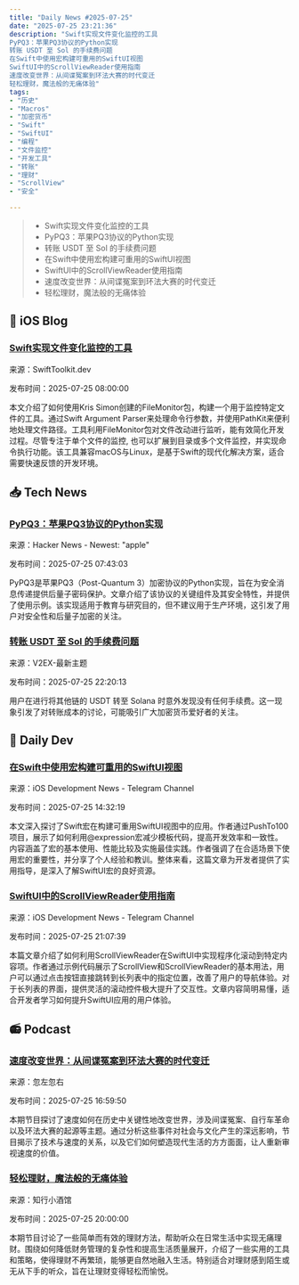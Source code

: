 ```yaml
---
title: "Daily News #2025-07-25"
date: "2025-07-25 23:21:36"
description: "Swift实现文件变化监控的工具
PyPQ3：苹果PQ3协议的Python实现
转账 USDT 至 Sol 的手续费问题
在Swift中使用宏构建可重用的SwiftUI视图
SwiftUI中的ScrollViewReader使用指南
速度改变世界：从间谍冤案到环法大赛的时代变迁
轻松理财，魔法般的无痛体验"
tags: 
- "历史"
- "Macros"
- "加密货币"
- "Swift"
- "SwiftUI"
- "编程"
- "文件监控"
- "开发工具"
- "转账"
- "理财"
- "ScrollView"
- "安全"

---
```


> - Swift实现文件变化监控的工具
> - PyPQ3：苹果PQ3协议的Python实现
> - 转账 USDT 至 Sol 的手续费问题
> - 在Swift中使用宏构建可重用的SwiftUI视图
> - SwiftUI中的ScrollViewReader使用指南
> - 速度改变世界：从间谍冤案到环法大赛的时代变迁
> - 轻松理财，魔法般的无痛体验

## 🍎 iOS Blog

### [Swift实现文件变化监控的工具](https://swifttoolkit.dev/posts/file-monitor)

来源：SwiftToolkit.dev

发布时间：2025-07-25 08:00:00

本文介绍了如何使用Kris Simon创建的FileMonitor包，构建一个用于监控特定文件的工具。通过Swift Argument Parser来处理命令行参数，并使用PathKit来便利地处理文件路径。工具利用FileMonitor包对文件改动进行监听，能有效简化开发过程。尽管专注于单个文件的监控, 也可以扩展到目录或多个文件监控，并实现命令执行功能。该工具兼容macOS与Linux，是基于Swift的现代化解决方案，适合需要快速反馈的开发环境。

## 📥 Tech News

### [PyPQ3：苹果PQ3协议的Python实现](https://github.com/Vadiml1024/pypq3)

来源：Hacker News - Newest: "apple"

发布时间：2025-07-25 07:43:03

PyPQ3是苹果PQ3（Post-Quantum 3）加密协议的Python实现，旨在为安全消息传递提供后量子密码保护。文章介绍了该协议的关键组件及其安全特性，并提供了使用示例。该实现适用于教育与研究目的，但不建议用于生产环境，这引发了用户对安全性和后量子加密的关注。

### [转账 USDT 至 Sol 的手续费问题](https://www.v2ex.com/t/1147773)

来源：V2EX-最新主题

发布时间：2025-07-25 22:20:13

用户在进行将其他链的 USDT 转至 Solana 时意外发现没有任何手续费。这一现象引发了对转账成本的讨论，可能吸引广大加密货币爱好者的关注。

## 💾 Daily Dev

### [在Swift中使用宏构建可重用的SwiftUI视图](https://medium.com/@wesleymatlock/swift-macros-in-the-wild-building-reusable-swiftui-views-with-expression-99a321b54693)

来源：iOS Development News - Telegram Channel

发布时间：2025-07-25 14:32:19

本文深入探讨了Swift宏在构建可重用SwiftUI视图中的应用。作者通过PushTo100项目，展示了如何利用@expression宏减少模板代码，提高开发效率和一致性。内容涵盖了宏的基本使用、性能比较及实施最佳实践。作者强调了在合适场景下使用宏的重要性，并分享了个人经验和教训。整体来看，这篇文章为开发者提供了实用指导，是深入了解SwiftUI宏的良好资源。

### [SwiftUI中的ScrollViewReader使用指南](https://www.createwithswift.com/scroll-to-a-specific-item-using-a-scrollviewreader/)

来源：iOS Development News - Telegram Channel

发布时间：2025-07-25 21:07:39

本篇文章介绍了如何利用ScrollViewReader在SwiftUI中实现程序化滚动到特定内容项。作者通过示例代码展示了ScrollView和ScrollViewReader的基本用法，用户可以通过点击按钮直接跳转到长列表中的指定位置，改善了用户的导航体验。对于长列表的界面，提供灵活的滚动控件极大提升了交互性。文章内容简明易懂，适合开发者学习如何提升SwiftUI应用的用户体验。

## 📻 Podcast

### [速度改变世界：从间谍冤案到环法大赛的时代变迁](https://www.xiaoyuzhoufm.com/episode/6883450ba12f9ff06afd022f)

来源：忽左忽右

发布时间：2025-07-25 16:59:50

本期节目探讨了速度如何在历史中关键性地改变世界，涉及间谍冤案、自行车革命以及环法大赛的起源等主题。通过分析这些事件对社会与文化产生的深远影响，节目揭示了技术与速度的关系，以及它们如何塑造现代生活的方方面面，让人重新审视速度的价值。

### [轻松理财，魔法般的无痛体验](https://www.xiaoyuzhoufm.com/episode/68832bc9a12f9ff06af7c835)

来源：知行小酒馆

发布时间：2025-07-25 20:00:00

本期节目讨论了一些简单而有效的理财方法，帮助听众在日常生活中实现无痛理财。围绕如何降低财务管理的复杂性和提高生活质量展开，介绍了一些实用的工具和策略，使得理财不再繁琐，能够更自然地融入生活。特别适合对理财感到陌生或无从下手的听众，旨在让理财变得轻松而愉悦。
